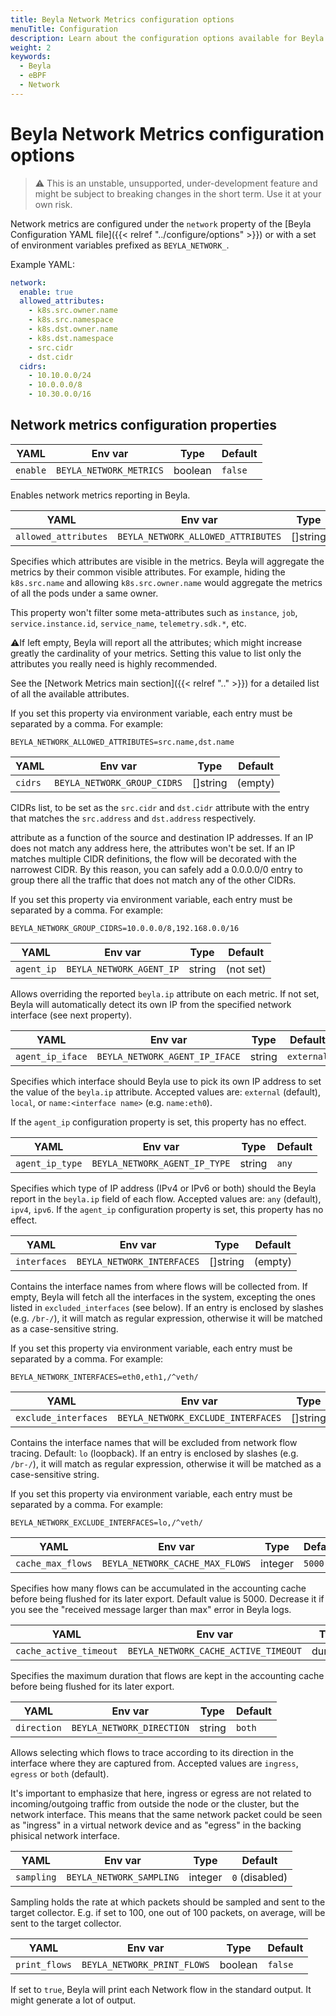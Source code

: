 ```yaml
---
title: Beyla Network Metrics configuration options
menuTitle: Configuration
description: Learn about the configuration options available for Beyla network metrics
weight: 2
keywords:
  - Beyla
  - eBPF
  - Network
---
```


# Beyla Network Metrics configuration options

> ⚠️ This is an unstable, unsupported, under-development feature and might be subject to breaking changes in
> the short term. Use it at your own risk.

Network metrics are configured under the `network` property of the [Beyla Configuration YAML file]({{< relref "../configure/options" >}})
or with a set of environment variables prefixed as `BEYLA_NETWORK_`.

Example YAML:

```yaml
network:
  enable: true
  allowed_attributes:
    - k8s.src.owner.name
    - k8s.src.namespace
    - k8s.dst.owner.name
    - k8s.dst.namespace
    - src.cidr
    - dst.cidr
  cidrs:
    - 10.10.0.0/24
    - 10.0.0.0/8
    - 10.30.0.0/16
```

## Network metrics configuration properties

| YAML     | Env var                 | Type    | Default |
|----------|-------------------------|---------|---------|
| `enable` | `BEYLA_NETWORK_METRICS` | boolean | `false` |

Enables network metrics reporting in Beyla.

| YAML                 | Env var                            | Type     | Default |
|----------------------|------------------------------------|----------|---------|
| `allowed_attributes` | `BEYLA_NETWORK_ALLOWED_ATTRIBUTES` | []string | (empty) |

Specifies which attributes are visible in the metrics. Beyla will aggregate the metrics
by their common visible attributes. For example, hiding the `k8s.src.name` and allowing
`k8s.src.owner.name` would aggregate the metrics of all the pods under a same owner.

This property won't filter some meta-attributes such as
`instance`, `job`, `service.instance.id`, `service_name`, `telemetry.sdk.*`, etc.

⚠️If left empty, Beyla will report all the attributes; which might increase greatly
the cardinality of your metrics. Setting this value to list only the attributes you
really need is highly recommended.

See the [Network Metrics main section]({{< relref ".." >}}) for a detailed list
of all the available attributes.

If you set this property via environment variable, each entry must be separated by a comma.
For example:

```
BEYLA_NETWORK_ALLOWED_ATTRIBUTES=src.name,dst.name
```

| YAML    | Env var                     | Type     | Default |
|---------|-----------------------------|----------|---------|
| `cidrs` | `BEYLA_NETWORK_GROUP_CIDRS` | []string | (empty) |

CIDRs list, to be set as the `src.cidr` and `dst.cidr` attribute with the
entry that matches the `src.address` and `dst.address` respectively.

attribute as a function of the source and destination IP addresses.
If an IP does not match any address here, the attributes won't be set.
If an IP matches multiple CIDR definitions, the flow will be decorated with the
narrowest CIDR. By this reason, you can safely add a 0.0.0.0/0 entry to group there
all the traffic that does not match any of the other CIDRs.

If you set this property via environment variable, each entry must be separated by a comma.
For example:

```
BEYLA_NETWORK_GROUP_CIDRS=10.0.0.0/8,192.168.0.0/16
```

| YAML       | Env var                  | Type   | Default   |
|------------|--------------------------|--------|-----------|
| `agent_ip` | `BEYLA_NETWORK_AGENT_IP` | string | (not set) |

Allows overriding the reported `beyla.ip` attribute on each metric. If not set, Beyla will
automatically detect its own IP from the specified network interface (see next property).

| YAML             | Env var                        | Type   | Default    |
|------------------|--------------------------------|--------|------------|
| `agent_ip_iface` | `BEYLA_NETWORK_AGENT_IP_IFACE` | string | `external` |

Specifies which interface should Beyla use to pick its own IP address to set the
value of the `beyla.ip` attribute. Accepted values are: `external` (default), `local`,
or `name:<interface name>` (e.g. `name:eth0`).

If the `agent_ip` configuration property is set, this property has no effect.

| YAML            | Env var                       | Type   | Default |
|-----------------|-------------------------------|--------|---------|
| `agent_ip_type` | `BEYLA_NETWORK_AGENT_IP_TYPE` | string | `any`   |

Specifies which type of IP address (IPv4 or IPv6 or both) should the Beyla report
in the `beyla.ip` field of each flow. Accepted values are: `any` (default), `ipv4`, `ipv6`.
If the `agent_ip` configuration property is set, this property has no effect.

| YAML         | Env var                    | Type     | Default |
|--------------|----------------------------|----------|---------|
| `interfaces` | `BEYLA_NETWORK_INTERFACES` | []string | (empty) |

Contains the interface names from where flows will be collected from. If empty, Beyla
will fetch all the interfaces in the system, excepting the ones listed in `excluded_interfaces`
(see below). If an entry is enclosed by slashes (e.g. `/br-/`), it will match as regular expression,
otherwise it will be matched as a case-sensitive string.

If you set this property via environment variable, each entry must be separated by a comma.
For example:

```
BEYLA_NETWORK_INTERFACES=eth0,eth1,/^veth/
```

| YAML                 | Env var                            | Type     | Default |
|----------------------|------------------------------------|----------|---------|
| `exclude_interfaces` | `BEYLA_NETWORK_EXCLUDE_INTERFACES` | []string | `lo`    |

Contains the interface names that will be excluded from network flow tracing. Default:
`lo` (loopback). If an entry is enclosed by slashes (e.g. `/br-/`), it will match as regular expression,
otherwise it will be matched as a case-sensitive string.

If you set this property via environment variable, each entry must be separated by a comma.
For example:

```
BEYLA_NETWORK_EXCLUDE_INTERFACES=lo,/^veth/
```

| YAML              | Env var                         | Type    | Default |
|-------------------|---------------------------------|---------|---------|
| `cache_max_flows` | `BEYLA_NETWORK_CACHE_MAX_FLOWS` | integer | `5000`  |

Specifies how many flows can be accumulated in the accounting cache before
being flushed for its later export. Default value is 5000.
Decrease it if you see the "received message larger than max" error in Beyla logs.

| YAML                   | Env var                              | Type     | Default |
|------------------------|--------------------------------------|----------|---------|
| `cache_active_timeout` | `BEYLA_NETWORK_CACHE_ACTIVE_TIMEOUT` | duration | `5s`    |

Specifies the maximum duration that flows are kept in the accounting
cache before being flushed for its later export.

| YAML        | Env var                   | Type   | Default |
|-------------|---------------------------|--------|---------|
| `direction` | `BEYLA_NETWORK_DIRECTION` | string | `both`  |

Allows selecting which flows to trace according to its direction in the interface
where they are captured from. Accepted values are `ingress`, `egress` or `both` (default).

It's important to emphasize that here, ingress or egress are not related to incoming/outgoing
traffic from outside the node or the cluster, but the network interface. This means that
the same network packet could be seen as "ingress" in a virtual network device and as "egress" in the
backing phisical network interface.

| YAML       | Env var                  | Type    | Default        |
|------------|--------------------------|---------|----------------|
| `sampling` | `BEYLA_NETWORK_SAMPLING` | integer | `0` (disabled) |

Sampling holds the rate at which packets should be sampled and sent to the target collector.
E.g. if set to 100, one out of 100 packets, on average, will be sent to the target collector.


| YAML          | Env var                     | Type    | Default |
|---------------|-----------------------------|---------|---------|
| `print_flows` | `BEYLA_NETWORK_PRINT_FLOWS` | boolean | `false` |

If set to `true`, Beyla will print each Network flow in the standard output.
It might generate a lot of output.

